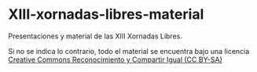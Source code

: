 XIII-xornadas-libres-material
=============================

Presentaciones y material de las XIII Xornadas Libres.

Si no se indica lo contrario, todo el material se encuentra bajo una licencia [Creative Commons Reconocimiento y Compartir Igual (CC BY-SA)](http://www.creativecommons.org/licenses/by-sa/3.0/es/)


